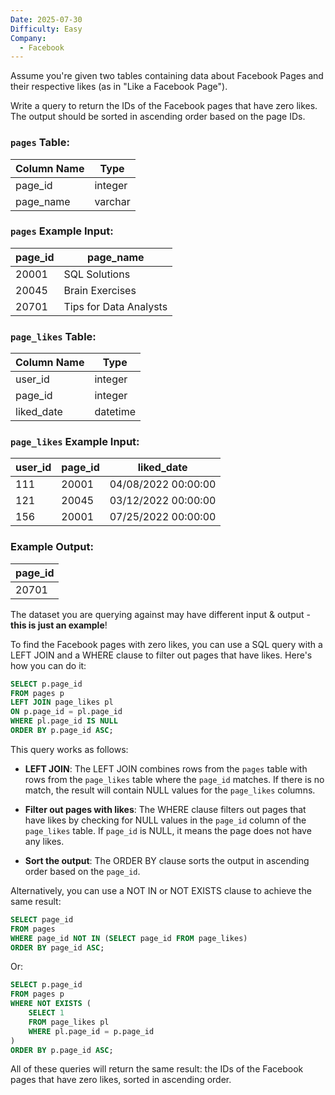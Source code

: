 ```yaml
---
Date: 2025-07-30
Difficulty: Easy
Company:
  - Facebook
---
```

Assume you're given two tables containing data about Facebook Pages and their respective likes (as in "Like a Facebook Page").

Write a query to return the IDs of the Facebook pages that have zero likes. The output should be sorted in ascending order based on the page IDs.

### `pages` Table:

|**Column Name**|**Type**|
|---|---|
|page_id|integer|
|page_name|varchar|

### `pages` Example Input:

|**page_id**|**page_name**|
|---|---|
|20001|SQL Solutions|
|20045|Brain Exercises|
|20701|Tips for Data Analysts|

### `page_likes` Table:

|**Column Name**|**Type**|
|---|---|
|user_id|integer|
|page_id|integer|
|liked_date|datetime|

### `page_likes` Example Input:

|**user_id**|**page_id**|**liked_date**|
|---|---|---|
|111|20001|04/08/2022 00:00:00|
|121|20045|03/12/2022 00:00:00|
|156|20001|07/25/2022 00:00:00|

### Example Output:

|**page_id**|
|---|
|20701|

The dataset you are querying against may have different input & output - **this is just an example**!

To find the Facebook pages with zero likes, you can use a SQL query with a LEFT JOIN and a WHERE clause to filter out pages that have likes. Here's how you can do it:


```sql
SELECT p.page_id
FROM pages p
LEFT JOIN page_likes pl
ON p.page_id = pl.page_id
WHERE pl.page_id IS NULL
ORDER BY p.page_id ASC;
```

This query works as follows:

- **LEFT JOIN**: The LEFT JOIN combines rows from the `pages` table with rows from the `page_likes` table where the `page_id` matches. If there is no match, the result will contain NULL values for the `page_likes` columns.

- **Filter out pages with likes**: The WHERE clause filters out pages that have likes by checking for NULL values in the `page_id` column of the `page_likes` table. If `page_id` is NULL, it means the page does not have any likes.

- **Sort the output**: The ORDER BY clause sorts the output in ascending order based on the `page_id`.

Alternatively, you can use a NOT IN or NOT EXISTS clause to achieve the same result:

``` sql
SELECT page_id
FROM pages
WHERE page_id NOT IN (SELECT page_id FROM page_likes)
ORDER BY page_id ASC;
```

Or:

```SQL
SELECT p.page_id
FROM pages p
WHERE NOT EXISTS (
    SELECT 1
    FROM page_likes pl
    WHERE pl.page_id = p.page_id
)
ORDER BY p.page_id ASC;
```

All of these queries will return the same result: the IDs of the Facebook pages that have zero likes, sorted in ascending order.